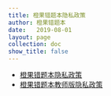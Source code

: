 ```yaml
---
title: 橙果错题本隐私政策
author: 橙果错题本
date:   2019-08-01
layout: page
collection: doc
show_title: false
---
```


+ [橙果错题本隐私政策](/doc/cuotiben/student_private_policy.html)
+ [橙果错题本教师版隐私政策](/doc/cuotiben/teacher_private_policy.html)
